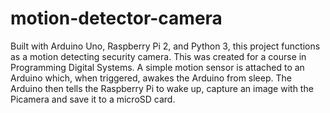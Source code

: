 # motion-detector-camera
Built with Arduino Uno, Raspberry Pi 2, and Python 3, this project functions as a motion detecting security camera. This was created for a course in Programming Digital Systems. A simple motion sensor is attached to an Arduino which, when triggered, awakes the Arduino from sleep. The Arduino then tells the Raspberry Pi to wake up, capture an image with the Picamera and save it to a microSD card.
